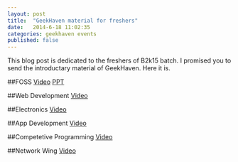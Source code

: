 ```yaml
---
layout: post
title:  "GeekHaven material for freshers"
date:   2014-6-18 11:02:35
categories: geekhaven events
published: false
---
```


This blog post is dedicated to  the freshers of B2k15 batch. I promised you to send the introductary material of GeekHaven. Here it is.

##FOSS
[Video](https://www.youtube.com/watch?v=a6cc43X2zH8)
[PPT](https://drive.google.com/file/d/0BwjR0P_bgbsqcmh6WDRFbThhSFU/view)

##Web Development
[Video](https://www.powtoon.com/show/g6f182Ygl3m/geekhaven/#/)

##Electronics
[Video](https://drive.google.com/file/d/0B5IHB3gNy0Q0eWlZSjVPXzRFM0k/view)

##App Development
[Video](https://www.powtoon.com/show/glcHhAdLJ7g/geekhaven_app/)

##Competetive Programming
[Video](https://www.powtoon.com/show/e0EkbAlJhyE/geekhaven_codingwing/#/)

##Network Wing
[Video](https://www.youtube.com/watch?v=DveBajJUvbQ)

